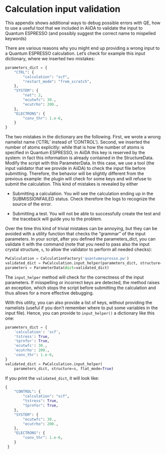 Calculation input validation
============================

This appendix shows additional ways to debug possible errors with QE, how to use a useful tool that we included in AiiDA to validate the input to Quantum ESPRESSO (and possibly suggest the correct name to mispelled keywords)

There are various reasons why you might end up providing a wrong input to a Quantum ESPRESSO calculation. Let’s check for example this input dictionary, where we inserted two mistakes:

``` python
parameters_dict = {
    "CTRL": {
        "calculation": "scf",
        "restart_mode": "from_scratch",
    },
    "SYSTEM": {
        "nat": 2,
        "ecutwfc": 30.,
        "ecutrho": 200.,
    },
    "ELECTRONS": {
        "conv_thr": 1.e-6,
    }
}
```

The two mistakes in the dictionary are the following. First, we wrote a wrong namelist name (’CTRL’ instead of ’CONTROL’). Second, we inserted the number of atoms explicitly: while that is how the number of atoms is specified in Quantum ESPRESSO, in AiiDA this key is reserved by the system: in fact this information is already contained in the StructureData. Modify the script with this ParameterData. In this case, we use a tool (the input validator that we provide in AiiDA) to check the input file before submitting. Therefore, the behavior will be slightly different from the previous example: the plugin will check for some keys and will refuse to submit the calculation. This kind of mistakes is revealed by either

-   Submitting a calculation. You will see the calculation ending up in the SUBMISSIONFAILED status. Check therefore the logs to recognize the source of the error.

-   Submitting a test. You will not be able to successfully create the test and the traceback will guide you to the problem.

Over the time this kind of trivial mistakes can be annoying, but they can be avoided with a utility function that checks the “grammar” of the input parameters. In your script, after you defined the parameters\_dict, you can validate it with the command (note that you need to pass also the input crystal structure, `s`, to allow the validator to perform all needed checks):

``` python
PwCalculation = CalculationFactory('quantumespresso.pw')
validated_dict = PwCalculation.input_helper(parameters_dict, structure=s)
parameters = ParameterData(dict=validated_dict)
```

The `input_helper` method will check for the correctness of the input parameters. If misspelling or incorrect keys are detected, the method raises an exception, which stops the script before submitting the calculation and thus allows for a more effective debugging.

With this utility, you can also provide a list of keys, without providing the namelists (useful if you don’t remember where to put some variables in the input file). Hence, you can provide to `input_helper()` a dictionary like this one:

``` python
parameters_dict = {
    'calculation': 'scf',
    'tstress': True,
    'tprnfor': True,
    'ecutwfc': 30.,
    'ecutrho': 200.,
    'conv_thr': 1.e-6,
}
validated_dict = PwCalculation.input_helper(
    parameters_dict, structure=s, flat_mode=True)
```

If you print the `validated_dict`, it will look like:

``` python
{
    "CONTROL": {
        "calculation": "scf",
        "tstress": True,
        "tprnfor": True,
    },
    "SYSTEM": {
        "ecutwfc": 30.,
        "ecutrho": 200.,
    },
    "ELECTRONS": {
        "conv_thr": 1.e-6,
    }
 }
```
